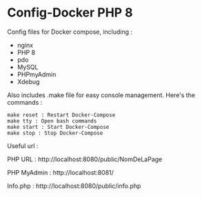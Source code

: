 # Config-Docker PHP 8
Config files for Docker compose, including :
- nginx
- PHP 8
- pdo
- MySQL
- PHPmyAdmin
- Xdebug



Also includes .make file for easy console management. Here's the commands :

    make reset : Restart Docker-Compose
    make tty : Open bash commands
    make start : Start Docker-Compose
    make stop : Stop Docker-Compose

Useful url :

PHP URL :    http://localhost:8080/public/NomDeLaPage

PHP MyAdmin :    http://localhost:8081/

Info.php :    http://localhost:8080/public/info.php